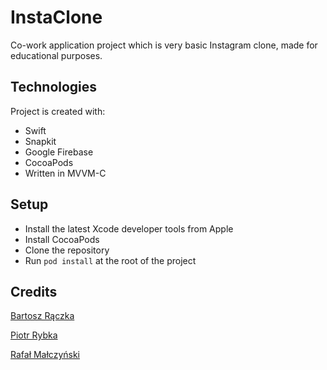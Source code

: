 # InstaClone
Co-work application project which is very basic Instagram clone, made for educational purposes.

## Technologies 
Project is created with: 
* Swift
* Snapkit
* Google Firebase
* CocoaPods
* Written in MVVM-C

## Setup
* Install the latest Xcode developer tools from Apple
* Install CocoaPods
* Clone the repository 
* Run ``` pod install ``` at the root of the project

## Credits
[Bartosz Rączka](https://github.com/BartoszRaczka)

[Piotr Rybka](https://github.com/Smalllfish)

[Rafał Małczyński](https://github.com/RMalczynski)
